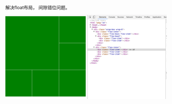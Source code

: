 解决float布局， 间隙错位问题。

![Alt text](https://github.com/HelianXJ/css-layout/blob/master/flex-layout/flex-layout.png '效果截图')
